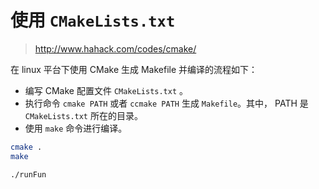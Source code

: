 # 使用 `CMakeLists.txt`

> http://www.hahack.com/codes/cmake/

在 linux 平台下使用 CMake 生成 Makefile 并编译的流程如下：

- 编写 CMake 配置文件 `CMakeLists.txt` 。
- 执行命令 `cmake PATH` 或者 `ccmake PATH` 生成 `Makefile`。其中， PATH 是 `CMakeLists.txt` 所在的目录。
- 使用 `make` 命令进行编译。

```bash
cmake .
make

./runFun 
```


